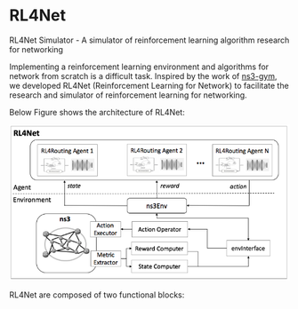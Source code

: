 # RL4Net
RL4Net Simulator - A simulator of reinforcement learning algorithm research for networking

Implementing a reinforcement learning environment and algorithms for network from scratch is a difficult task. Inspired by the work of [ns3-gym](https://github.com/tkn-tub/ns3-gym), we developed RL4Net (Reinforcement Learning for Network) to facilitate the research and simulator of reinforcement learning for networking. 

Below Figure shows the architecture of RL4Net:
<p align="center">
<img src="doc/RL4Net_architecture.png" alt="drawing" width="600"/>
</p>


RL4Net are composed of two functional blocks:
